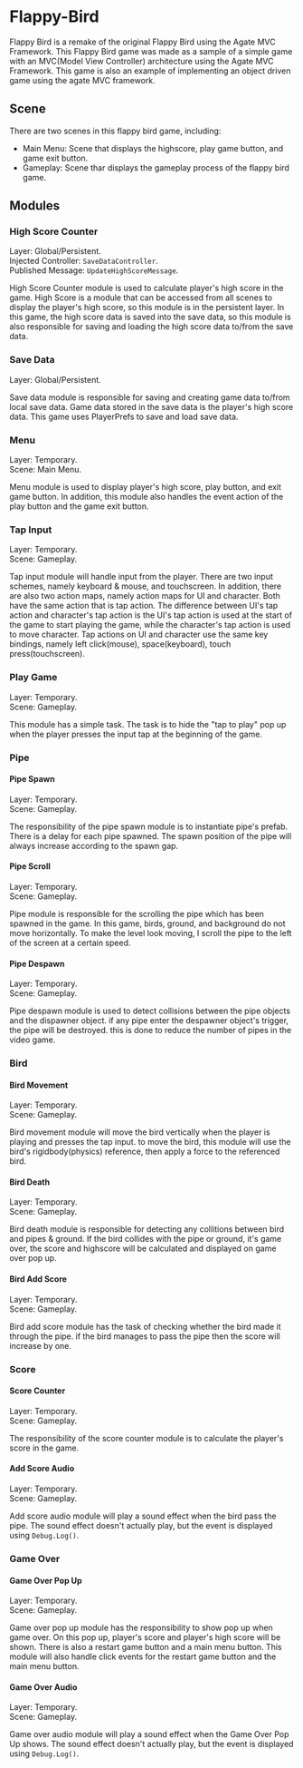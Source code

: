 # Flappy-Bird
Flappy Bird is a remake of the original Flappy Bird using the Agate MVC Framework. This Flappy Bird game was made as a sample of a simple game with an MVC(Model View Controller) architecture using the Agate MVC Framework. This game is also an example of implementing an object driven game using the agate MVC framework.

## Scene
There are two scenes in this flappy bird game, including:
- Main Menu: Scene that displays the highscore, play game button, and game exit button.
- Gameplay: Scene thar displays the gameplay process of the flappy bird game.

## Modules
### High Score Counter
Layer: Global/Persistent.<br/>
Injected Controller: ```SaveDataController```.<br/>
Published Message: ```UpdateHighScoreMessage```.<br/>

High Score Counter module is used to calculate player's high score in the game. High Score is a module that can be accessed from all scenes to display the player's high score, so this module is in the persistent layer. In this game, the high score data is saved into the save data, so this module is also responsible for saving and loading the high score data to/from the save data.<br/>

### Save Data
Layer: Global/Persistent.<br/>

Save data module is responsible for saving and creating game data to/from local save data. Game data stored in the save data is the player's high score data. 
This game uses PlayerPrefs to save and load save data.<br/>

### Menu
Layer: Temporary.<br/>
Scene: Main Menu.<br/>

Menu module is used to display player's high score,  play button, and exit game button. In addition, this module also handles the event action of the play button and the game exit button.<br/>

### Tap Input
Layer: Temporary.<br/>
Scene: Gameplay.<br/>

Tap input module will handle input from the player. There are two input schemes, namely keyboard & mouse, and touchscreen. In addition, there are also two action maps, namely action maps for UI and character. Both have the same action that is tap action. The difference between UI's tap action and character's tap action is the UI's tap action is used at the start of the game to start playing the game, while the character's tap action is used to move character. Tap actions on UI and character use the same key bindings, namely left click(mouse), space(keyboard), touch press(touchscreen).<br/>

### Play Game
Layer: Temporary.<br/>
Scene: Gameplay.<br/>

This module has a simple task. The task is to hide the "tap to play" pop up when the player presses the input tap at the beginning of the game.<br/>

### Pipe
#### Pipe Spawn
Layer: Temporary.<br/>
Scene: Gameplay.<br/>

The responsibility of the pipe spawn module is to instantiate pipe's prefab. There is a delay for each pipe spawned. The spawn position of the pipe will always increase according to the spawn gap.<br/>

#### Pipe Scroll
Layer: Temporary.<br/>
Scene: Gameplay.<br/>

Pipe module is responsible for the scrolling the pipe which has been spawned in the game. In this game, birds, ground, and background do not move horizontally. To make the level look moving, I scroll the pipe to the left of the screen at a certain speed.<br/>

#### Pipe Despawn
Layer: Temporary.<br/>
Scene: Gameplay.<br/>

Pipe despawn module is used to detect collisions between the pipe objects and the dispawner object. if any pipe enter the despawner object's trigger, the pipe will be destroyed. this is done to reduce the number of pipes in the video game.<br/>

### Bird
#### Bird Movement
Layer: Temporary.<br/>
Scene: Gameplay.<br/>

Bird movement module will move the bird vertically when the player is playing and presses the tap input. to move the bird, this module will use the bird's rigidbody(physics) reference, then apply a force to the referenced bird.<br/>

#### Bird Death
Layer: Temporary.<br/>
Scene: Gameplay.<br/>

Bird death module is responsible for detecting any collitions between bird and pipes & ground. If the bird collides with the pipe or ground, it's game over, the score and highscore will be calculated and displayed on game over pop up.<br/>

#### Bird Add Score
Layer: Temporary.<br/>
Scene: Gameplay.<br/>

Bird add score module has the task of checking whether the bird made it through the pipe. if the bird manages to pass the pipe then the score will increase by one.<br/>

### Score
#### Score Counter
Layer: Temporary.<br/>
Scene: Gameplay.<br/>

The responsibility of the score counter module is to calculate the player's score in the game.<br/>

#### Add Score Audio
Layer: Temporary.<br/>
Scene: Gameplay.<br/>

Add score audio module will play a sound effect when the bird pass the pipe. The sound effect doesn't actually play, but the event is displayed using ```Debug.Log()```.<br/>

### Game Over
#### Game Over Pop Up
Layer: Temporary.<br/>
Scene: Gameplay.<br/>

Game over pop up module has the responsibility to show pop up when game over. On this pop up, player's score and player's high score will be shown. There is also a restart game button and a main menu button. This module will also handle click events for the restart game button and the main menu button.<br/>

#### Game Over Audio
Layer: Temporary.<br/>
Scene: Gameplay.<br/>

Game over audio module will play a sound effect when the Game Over Pop Up shows. The sound effect doesn't actually play, but the event is displayed using ```Debug.Log()```.<br/>
